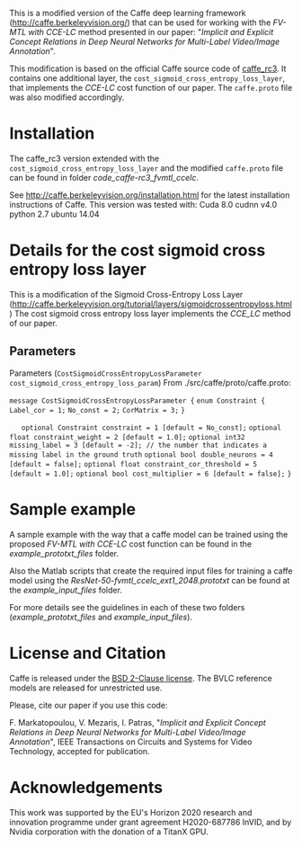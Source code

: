 This is a modified version of the Caffe deep learning framework (http://caffe.berkeleyvision.org/) that can be used for working with the *FV-MTL with CCE-LC* method presented in our paper: "*Implicit and Explicit Concept Relations in Deep Neural Networks for Multi-Label Video/Image Annotation*".

This modification is based on the official Caffe source code of [caffe_rc3](https://github.com/BVLC/caffe/releases/tag/rc3). It contains one additional layer, the `cost_sigmoid_cross_entropy_loss_layer`, that implements the *CCE-LC* cost function of our paper. The `caffe.proto` file was also modified accordingly.



# Installation

The caffe_rc3 version extended with the `cost_sigmoid_cross_entropy_loss_layer` and the modified `caffe.proto` file can be found in folder *code_caffe-rc3_fvmtl_ccelc*.

See http://caffe.berkeleyvision.org/installation.html for the latest installation instructions of Caffe.
This version was tested with:
Cuda 8.0
cudnn v4.0
python 2.7
ubuntu 14.04

# Details for the cost sigmoid cross entropy loss layer

This is a modification of the Sigmoid Cross-Entropy Loss Layer (http://caffe.berkeleyvision.org/tutorial/layers/sigmoidcrossentropyloss.html)
The cost sigmoid cross entropy loss layer implements the *CCE_LC* method of our paper.

## Parameters

Parameters (`CostSigmoidCrossEntropyLossParameter cost_sigmoid_cross_entropy_loss_param`)
From ./src/caffe/proto/caffe.proto:

`message CostSigmoidCrossEntropyLossParameter {`
	`enum Constraint {`
	 `Label_cor = 1;`
	 `No_const = 2;`
	 `CorMatrix = 3;`
	`}`
	
`	optional Constraint constraint = 1 [default = No_const];`
	`optional float constraint_weight = 2 [default = 1.0];`
	`optional int32 missing_label = 3 [default = -2]; // the number that indicates a missing label in the ground truth`
	`optional bool double_neurons = 4 [default = false];`
	`optional float constraint_cor_threshold = 5 [default = 1.0];`
	`optional bool cost_multiplier = 6 [default = false];`
`}`

# Sample example

A sample example with the way that a caffe model can be trained using the proposed *FV-MTL with CCE-LC* cost function can be found in the *example_prototxt_files* folder.

Also the Matlab scripts that create the required input files for training a caffe model using the *ResNet-50-fvmtl_ccelc_ext1_2048.prototxt* can be found at the *example_input_files* folder.

For more details see the guidelines in each of these two folders (*example_prototxt_files* and *example_input_files*).

# License and Citation

Caffe is released under the [BSD 2-Clause license](https://github.com/BVLC/caffe/blob/master/LICENSE). The BVLC reference models are released for unrestricted use. 

Please, cite our paper if you use this code:

F. Markatopoulou, V. Mezaris, I. Patras, "*Implicit and Explicit Concept Relations in Deep Neural Networks for Multi-Label Video/Image Annotation*", IEEE Transactions on Circuits and Systems for Video Technology, accepted for publication.

# Acknowledgements

This work was supported by the EU's Horizon 2020 research and innovation programme under grant agreement H2020-687786 InVID, and by Nvidia corporation with the donation of a TitanX GPU.
